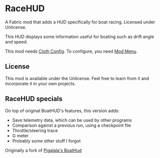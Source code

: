 # RaceHUD

A Fabric mod that adds a HUD specifically for boat racing.
Licensed under Unlicense.

This HUD displays some information useful for boating such as drift angle and speed.

This mod needs [Cloth Config](https://github.com/shedaniel/cloth-config).
To configure, you need [Mod Menu](https://github.com/TerraformersMC/ModMenu/).

## License

This mod is available under the Unlicense.
Feel free to learn from it and incorporate it in your own projects.

## RaceHUD specials

On top of original BoatHUD's features, this version adds:
 - Save telemetry data, which can be used by other programs
 - Comparison against a previous run, using a checkpoint file
 - Throttle/steering trace
 - G meter
 - Probably some other stuff I forgot

Originally a fork of [Pigalala's BoatHud](https://github.com/Pigalala/BoatHud)
